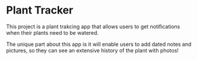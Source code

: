 # Plant Tracker

This project is a plant trakcing app that allows users to get notifications when their plants need to be watered. 

The unique part about this app is it will enable users to add dated notes and pictures, so they can see an extensive history of the plant with photos! 
